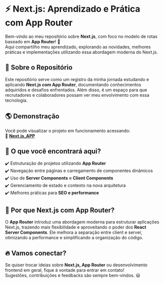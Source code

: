 # ⚡ Next.js: Aprendizado e Prática com App Router

Bem-vindo ao meu repositório sobre **Next.js**, com foco no modelo de rotas baseado em **App Router**! 🚀  
Aqui compartilho meu aprendizado, explorando as novidades, melhores práticas e implementações utilizando essa abordagem moderna do Next.js.

## 🧐 Sobre o Repositório

Este repositório serve como um registro da minha jornada estudando e aplicando **Next.js com App Router**, documentando conhecimentos adquiridos e desafios enfrentados. Além disso, é um espaço para que recrutadores e colaboradores possam ver meu envolvimento com essa tecnologia.

## 🌎 Demonstração

Você pode visualizar o projeto em funcionamento acessando:  
🔗 **[Next.js_APP](https://next-app-psi-plum.vercel.app)**

## 📂 O que você encontrará aqui?

✔️ Estruturação de projetos utilizando **App Router**  
✔️ Navegação entre páginas e carregamento de componentes dinâmicos  
✔️ Uso de **Server Components** e **Client Components**  
✔️ Gerenciamento de estado e contexto na nova arquitetura  
✔️ Melhores práticas para **SEO e performance**  

## 🚀 Por que Next.js com App Router?

O **App Router** introduz uma abordagem moderna para estruturar aplicações Next.js, trazendo mais flexibilidade e aproveitando o poder dos **React Server Components**. Ele melhora a separação entre client e server, otimizando a performance e simplificando a organização do código.

## 🔥 Vamos conectar?

Se quiser trocar ideias sobre **Next.js, App Router** ou desenvolvimento frontend em geral, fique à vontade para entrar em contato!  
Sugestões, contribuições e feedbacks são sempre bem-vindos. 😃
